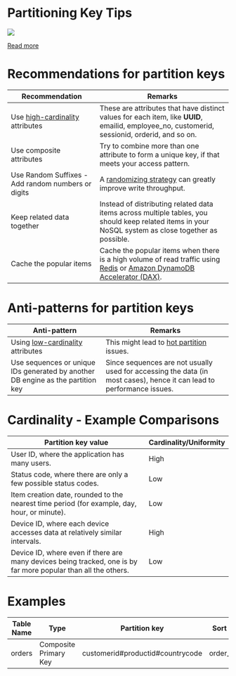 # Partitioning Key Tips

![](https://d2908q01vomqb2.cloudfront.net/887309d048beef83ad3eabf2a79a64a389ab1c9f/2018/09/10/dynamodb-partition-key-1.gif)

[Read more](https://aws.amazon.com/blogs/database/choosing-the-right-dynamodb-partition-key/)

# Recommendations for partition keys

| Recommendation                                     | Remarks                                                                                                                                                                                                                                        |
|----------------------------------------------------|------------------------------------------------------------------------------------------------------------------------------------------------------------------------------------------------------------------------------------------------|
| Use [high-cardinality](Cardinality.md) attributes  | These are attributes that have distinct values for each item, like **UUID**, emailid, employee_no, customerid, sessionid, orderid, and so on.                                                                                                  |
| Use composite attributes                           | Try to combine more than one attribute to form a unique key, if that meets your access pattern.                                                                                                                                                |
| Use Random Suffixes - Add random numbers or digits | A [randomizing strategy](RandomizingStrategy.md) can greatly improve write throughput.                                                                                                                                                         |
| Keep related data together                         | Instead of distributing related data items across multiple tables, you should keep related items in your NoSQL system as close together as possible.                                                                                           |
| Cache the popular items                            | Cache the popular items when there is a high volume of read traffic using [Redis](../../../8_InMemory-Databases/Redis/Readme.md) or [Amazon DynamoDB Accelerator (DAX)](../../../../2_AWS/6_DatabaseServices/AmazonDynamoDB/DAX.md). |

# Anti-patterns for partition keys

| Anti-pattern                                                                    | Remarks                                                                                                               |
|---------------------------------------------------------------------------------|-----------------------------------------------------------------------------------------------------------------------|
| Using [low-cardinality](Cardinality.md) attributes                              | This might lead to [hot partition](HotPartition.md) issues.                                                           |
| Use sequences or unique IDs generated by another DB engine as the partition key | Since sequences are not usually used for accessing the data (in most cases), hence it can lead to performance issues. |

# Cardinality - Example Comparisons

| Partition key value                                                                                            | Cardinality/Uniformity |
|----------------------------------------------------------------------------------------------------------------|------------------------|
| User ID, where the application has many users.                                                                 | High                   |
| Status code, where there are only a few possible status codes.                                                 | Low                    |
| Item creation date, rounded to the nearest time period (for example, day, hour, or minute).                    | Low                    |
| Device ID, where each device accesses data at relatively similar intervals.                                    | High                   |
| Device ID, where even if there are many devices being tracked, one is by far more popular than all the others. | Low                    |

# Examples

| Table Name | Type                  | Partition key                    | Sort Key   |
|------------|-----------------------|----------------------------------|------------|
| orders     | Composite Primary Key | customerid#productid#countrycode | order_date |

